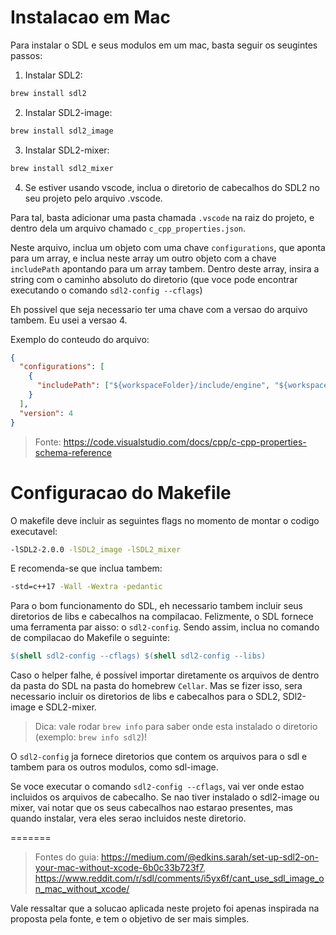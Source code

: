 # Instalacao em Mac

Para instalar o SDL e seus modulos em um mac, basta seguir os seugintes passos:

1. Instalar SDL2:

```bash
brew install sdl2
```

2. Instalar SDL2-image:

```bash
brew install sdl2_image
```

3. Instalar SDL2-mixer:

```bash
brew install sdl2_mixer
```

4. Se estiver usando vscode, inclua o diretorio de cabecalhos do SDL2 no seu projeto pelo arquivo .vscode.

Para tal, basta adicionar uma pasta chamada `.vscode` na raiz do projeto, e dentro dela um arquivo chamado `c_cpp_properties.json`.

Neste arquivo, inclua um objeto com uma chave `configurations`, que aponta para um array, e inclua neste array um outro objeto com a chave `includePath` apontando para um array tambem. Dentro deste array, insira a string com o caminho absoluto do diretorio (que voce pode encontrar executando o comando `sdl2-config --cflags`)

Eh possivel que seja necessario ter uma chave com a versao do arquivo tambem. Eu usei a versao 4.

Exemplo do conteudo do arquivo:

```json
{
  "configurations": [
    {
      "includePath": ["${workspaceFolder}/include/engine", "${workspaceFolder}/include/game", "C:/TDM-GCC-32/sdl2/include/SDL2"]
    }
  ],
  "version": 4
}
```

> Fonte: https://code.visualstudio.com/docs/cpp/c-cpp-properties-schema-reference

# Configuracao do Makefile

O makefile deve incluir as seguintes flags no momento de montar o codigo executavel:

```bash
-lSDL2-2.0.0 -lSDL2_image -lSDL2_mixer
```

E recomenda-se que inclua tambem:

```bash
-std=c++17 -Wall -Wextra -pedantic
```

Para o bom funcionamento do SDL, eh necessario tambem incluir seus diretorios de libs e cabecalhos na compilacao. Felizmente, o SDL fornece uma ferramenta par aisso: o `sdl2-config`. Sendo assim, inclua no comando de compilacao do Makefile o seguinte:

```Makefile
$(shell sdl2-config --cflags) $(shell sdl2-config --libs)
```

Caso o helper falhe, é possível importar diretamente os arquivos de dentro da pasta do SDL na pasta do homebrew `Cellar`. Mas se fizer isso, sera necessario incluir os diretorios de libs e cabecalhos para o SDL2, SDl2-image e SDL2-mixer.

> Dica: vale rodar `brew info` para saber onde esta instalado o diretorio (exemplo: `brew info sdl2`)!

O `sdl2-config` ja fornece diretorios que contem os arquivos para o sdl e tambem para os outros modulos, como sdl-image.

Se voce executar o comando `sdl2-config --cflags`, vai ver onde estao incluidos os arquivos de cabecalho. Se nao tiver instalado o sdl2-image ou mixer, vai notar que os seus cabecalhos nao estarao presentes, mas quando instalar, vera eles serao incluidos neste diretorio.

=======

> Fontes do guia: https://medium.com/@edkins.sarah/set-up-sdl2-on-your-mac-without-xcode-6b0c33b723f7, https://www.reddit.com/r/sdl/comments/i5yx6f/cant_use_sdl_image_on_mac_without_xcode/

Vale ressaltar que a solucao aplicada neste projeto foi apenas inspirada na proposta pela fonte, e tem o objetivo de ser mais simples.
